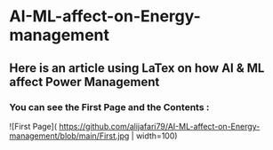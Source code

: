 # AI-ML-affect-on-Energy-management
## Here is an article using LaTex on how AI &amp; ML affect Power Management

### You can see the First Page and the Contents :

![First Page]( https://github.com/alijafari79/AI-ML-affect-on-Energy-management/blob/main/First.jpg | width=100)
